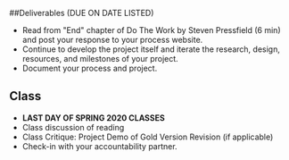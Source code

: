 ##Deliverables (DUE ON DATE LISTED)

* Read from "End" chapter of Do The Work by Steven Pressfield (6 min) and post your response to your process website.
* Continue to develop the project itself and iterate the research, design, resources, and milestones of your project.
* Document your process and project.

## Class

* **LAST DAY OF SPRING 2020 CLASSES**
* Class discussion of reading
* Class Critique: Project Demo of Gold Version Revision (if applicable)
* Check-in with your accountability partner.